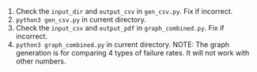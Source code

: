 1. Check the `input_dir` and `output_csv` in `gen_csv.py`. Fix if incorrect.
2. `python3 gen_csv.py` in current directory.
3. Check the `input_csv` and `output_pdf` in `graph_combined.py`. Fix if incorrect.
4. `python3 graph_combined.py` in current directory.
NOTE: The graph generation is for comparing 4 types of failure rates. It will not work with other numbers.
